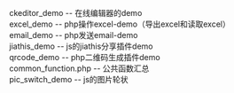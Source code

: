 ckeditor_demo       -- 在线编辑器的demo <br />
excel_demo          -- php操作excel-demo（导出excel和读取excel）<br />
email_demo          -- php发送email-demo<br />
jiathis_demo        -- js的jiathis分享插件demo <br/>
qrcode_demo         -- php二维码生成插件demo<br/>
common_function.php -- 公共函数汇总 <br />
pic_switch_demo     -- js的图片轮状<br />
